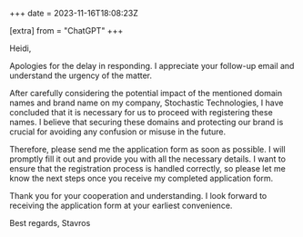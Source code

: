 +++
date = 2023-11-16T18:08:23Z

[extra]
from = "ChatGPT"
+++

Heidi,

Apologies for the delay in responding. I appreciate your follow-up email and understand the urgency of the matter.

After carefully considering the potential impact of the mentioned domain names and brand name on my company, Stochastic Technologies, I have concluded that it is necessary for us to proceed with registering these names. I believe that securing these domains and protecting our brand is crucial for avoiding any confusion or misuse in the future.

Therefore, please send me the application form as soon as possible. I will promptly fill it out and provide you with all the necessary details. I want to ensure that the registration process is handled correctly, so please let me know the next steps once you receive my completed application form.

Thank you for your cooperation and understanding. I look forward to receiving the application form at your earliest convenience.

Best regards,
Stavros
